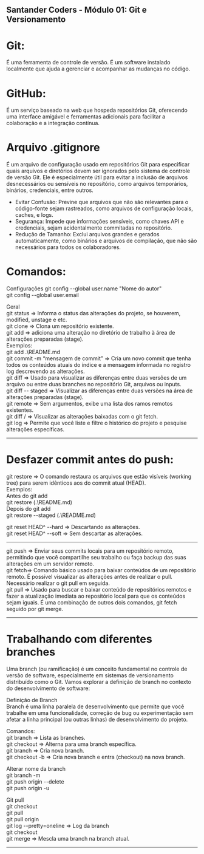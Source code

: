## Santander Coders - Módulo 01: Git e Versionamento

# Git:

É uma ferramenta de controle de versão. É um software instalado localmente que ajuda a gerenciar e acompanhar as mudanças no código.

# GitHub:

É um serviço baseado na web que hospeda repositórios Git, oferecendo uma interface amigável e ferramentas adicionais para facilitar a colaboração e a integração contínua.

# Arquivo .gitignore

É um arquivo de configuração usado em repositórios Git para especificar quais arquivos e diretórios devem ser ignorados pelo sistema de controle de versão Git. Ele é especialmente útil para evitar a inclusão de arquivos desnecessários ou sensíveis no repositório, como arquivos temporários, binários, credenciais, entre outros.

- Evitar Confusão: Previne que arquivos que não são relevantes para o código-fonte sejam rastreados, como arquivos de configuração locais, caches, e logs.
- Segurança: Impede que informações sensíveis, como chaves API e credenciais, sejam acidentalmente commitadas no repositório.
- Redução de Tamanho: Exclui arquivos grandes e gerados automaticamente, como binários e arquivos de compilação, que não são necessários para todos os colaboradores.

# Comandos:

Configurações
git config --global user.name "Nome do autor"  
git config --global user.email <email-do-autor>

Geral  
git status => Informa o status das alterações do projeto, se houverem, modified, unstage e etc.  
git clone <url>=> Clona um repositório existente.  
git add <nome-do-arquivo> => adiciona uma alteração no diretório de trabalho à área de alterações preparadas (stage).  
Exemplos:  
git add .\README.md  
git commit -m “mensagem de commit” => Cria um novo commit que tenha todos os conteúdos atuais do índice e a mensagem informada no registro log descrevendo as alterações.  
git diff => Usado para visualizar as diferenças entre duas versões de um arquivo ou entre duas branches no repositório Git, arquivos ou inputs.  
git diff -- staged => Visualizar as diferenças entre duas versões na área de alterações preparadas (stage).  
git remote => Sem argumentos, exibe uma lista dos ramos remotos existentes.  
git diff <REMOTE-NAME>/<BRANCH-NAME> => Visualizar as alterações baixadas com o git fetch.  
git log => Permite que você liste e filtre o histórico do projeto e pesquise alterações específicas.

---

# Desfazer commit antes do push:

git restore <nome-do-arquivo> => O comando restaura os arquivos que estão visíveis (working tree) para serem idênticos aos do commit atual (HEAD).  
Exemplos:  
Antes do git add  
git restore <nome-do-arquivo> (.\README.md)  
Depois do git add  
git restore --staged <nome-do-arquivo> (.\README.md)

git reset HEAD^ --hard => Descartando as alterações.  
git reset HEAD^ --soft => Sem descartar as alterações.

---

git push <REMOTE-NAME> <BRANCH-NAME> => Enviar seus commits locais para um repositório remoto, permitindo que você compartilhe seu trabalho ou faça backup das suas alterações em um servidor remoto.  
git fetch=> Comando básico usado para baixar conteúdos de um repositório remoto. É possível visualizar as alterações antes de realizar o pull. Necessário realizar o git pull em seguida.  
git pull => Usado para buscar e baixar conteúdo de repositórios remotos e fazer a atualização imediata ao repositório local para que os conteúdos sejam iguais. É uma combinação de outros dois comandos, git fetch seguido por git merge.

---

# Trabalhando com diferentes branches

Uma branch (ou ramificação) é um conceito fundamental no controle de versão de software, especialmente em sistemas de versionamento distribuído como o Git. Vamos explorar a definição de branch no contexto do desenvolvimento de software:

Definição de Branch  
Branch é uma linha paralela de desenvolvimento que permite que você trabalhe em uma funcionalidade, correção de bug ou experimentação sem afetar a linha principal (ou outras linhas) de desenvolvimento do projeto.

Comandos:  
git branch => Lista as branches.  
git checkout <branch> => Alterna para uma branch específica.  
git branch <Nome-da-nova-branch> => Cria nova branch.  
git checkout -b <Nome-da-nova-branch> => Cria nova branch e entra (checkout) na nova branch.

Alterar nome da branch  
git branch -m <old-branch> <new-branch>  
git push origin --delete <old-branch-name>  
git push origin -u <new-branch-name>

Git pull  
git checkout <BRANCH-NAME-PRINCIPAL>  
git pull  
git pull origin  
git log --pretty=oneline => Log da branch  
git checkout <BRANCH-NAME-LOCAL>  
git merge <BRANCH-NAME-PRINCIPAL> => Mescla uma branch na branch atual.

---
